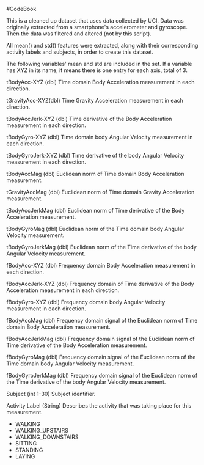 #CodeBook

This is a cleaned up dataset that uses data collected by UCI.
Data was originally extracted from a smartphone's accelerometer and gyroscope. Then the data was filtered and altered (not by this script).

All mean() and std() features were extracted, along with their corresponding activity labels and subjects, in order to create this dataset.

The following variables' mean and std are included in the set.
If a variable has XYZ in its name, it means there is one entry for each axis, total of 3.

tBodyAcc-XYZ (dbl)
Time domain Body Acceleration measurement in each direction.

tGravityAcc-XYZ(dbl)
Time Gravity Acceleration measurement in each direction.

tBodyAccJerk-XYZ (dbl)
Time derivative of the Body Acceleration measurement in each direction.

tBodyGyro-XYZ (dbl)
Time domain body Angular Velocity measurement in each direction.

tBodyGyroJerk-XYZ (dbl)
Time derivative of the body Angular Velocity measurement in each direction.

tBodyAccMag (dbl)
Euclidean norm of Time domain Body Acceleration measurement.

tGravityAccMag (dbl)
Euclidean norm of Time domain Gravity Acceleration measurement.

tBodyAccJerkMag (dbl)
Euclidean norm of Time derivative of the Body Acceleration measurement.

tBodyGyroMag (dbl)
Euclidean norm of the Time domain body Angular Velocity measurement.

tBodyGyroJerkMag (dbl)
Euclidean norm of the Time derivative of the body Angular Velocity measurement.

fBodyAcc-XYZ (dbl)
Frequency domain Body Acceleration measurement in each direction.

fBodyAccJerk-XYZ (dbl)
Frequency domain of Time derivative of the Body Acceleration measurement in each direction.

fBodyGyro-XYZ (dbl)
Frequency domain body Angular Velocity measurement in each direction.

fBodyAccMag (dbl)
Frequency domain signal of the Euclidean norm of Time domain Body Acceleration measurement.


fBodyAccJerkMag (dbl)
Frequency domain signal of the Euclidean norm of Time derivative of the Body Acceleration measurement.

fBodyGyroMag (dbl)
Frequency domain signal of the Euclidean norm of the Time domain body Angular Velocity measurement.

fBodyGyroJerkMag (dbl)
Frequency domain signal of the Euclidean norm of the Time derivative of the body Angular Velocity measurement.

Subject (int 1-30)
Subject identifier.

Activity Label (String)
Describes the activity that was taking place for this measurement.
- WALKING
- WALKING_UPSTAIRS
- WALKING_DOWNSTAIRS
- SITTING
- STANDING
- LAYING
